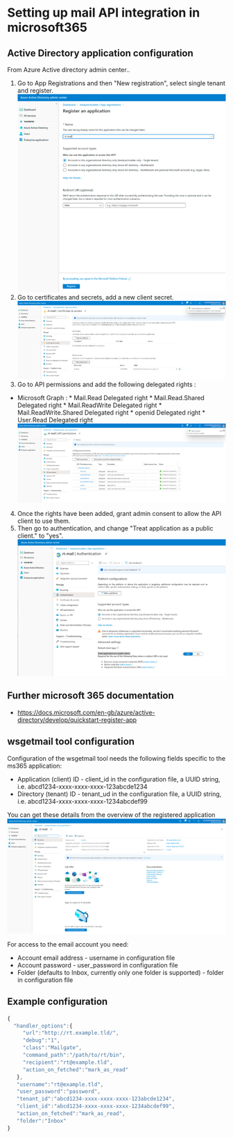 # Setting up mail API integration in microsoft365

## Active Directory application configuration

From Azure Active directory admin center..
1. Go to App Registrations and then "New registration", select single tenant and register.
![screenshot](register_api_app1.png)
2. Go to certificates and secrets, add a new client secret. 
![screenshot](register_api_app3.png)
3. Go to API permissions and add the following delegated rights :
  * Microsoft Graph :
        * Mail.Read Delegated right
        * Mail.Read.Shared Delegated right
        * Mail.ReadWrite Delegated right
        * Mail.ReadWrite.Shared Delegated right
        * openid  Delegated right
        * User.Read  Delegated right
![screenshot](register_api_app4.png)
4. Once the rights have been added, grant admin consent to allow the API client to use them.
5. Then go to authentication, and change "Treat application as a public client." to "yes".
![screenshot](register_api_app5.png)

## Further microsoft 365 documentation

* https://docs.microsoft.com/en-gb/azure/active-directory/develop/quickstart-register-app


## wsgetmail tool configuration

Configuration of the wsgetmail tool needs the following fields specific to the ms365 application:
* Application (client) ID - client_id in the configuration file, a UUID string, i.e. abcd1234-xxxx-xxxx-xxxx-123abcde1234
* Directory (tenant) ID - tenant_ud in the configuration file, a UUID string, i.e.  abcd1234-xxxx-xxxx-xxxx-1234abcdef99

You can get these details from the overview of the registered application
![screenshot](register_api_app2.png)

For access to the email account you need:
* Account email address - username in configuration file
* Account password - user_password in configuration file
* Folder (defaults to Inbox, currently only one folder is supported) - folder in configuration file

## Example configuration

``` Javascript
{
  "handler_options":{
     "url":"http://rt.example.tld/",
     "debug":"1",
     "class":"Mailgate",
     "command_path":"/path/to/rt/bin",
     "recipient":"rt@example.tld",
     "action_on_fetched":"mark_as_read"
   },
   "username":"rt@example.tld",
   "user_password":"password",
   "tenant_id":"abcd1234-xxxx-xxxx-xxxx-123abcde1234",
   "client_id":"abcd1234-xxxx-xxxx-xxxx-1234abcdef99",
   "action_on_fetched":"mark_as_read",
   "folder":"Inbox"
}
```

